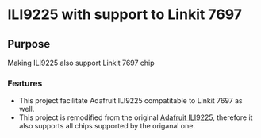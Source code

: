 # ILI9225 with support to Linkit 7697
## Purpose
Making ILI9225 also support Linkit 7697 chip
### Features
- This project facilitate Adafruit ILI9225 compatitable to Linkit 7697 as well.
- This project is remodified from the original [Adafruit ILI9225](https://github.com/Nkawu/TFT_22_ILI9225), therefore it also supports all chips supported by the origanal one.
